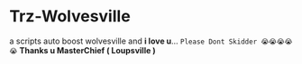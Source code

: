 # Trz-Wolvesville
a scripts auto boost wolvesville and **i love u**...
```Please Dont Skidder 😭😭😭😭😭```
**Thanks u MasterChief ( Loupsville )**
